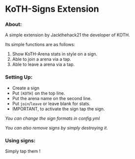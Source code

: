 # KoTH-Signs Extension

### About:
A simple extension by Jackthehack21 the developer of KOTH.

Its simple functions are as follows:
1. Show KoTH-Arena stats in style on a sign.
2. Able to join a arena via a tap.
3. Able to leave a arena via a tap.


### Setting Up:
- Create a sign
- Put `[KOTH]` on the top line.
- Put the arena name on the second line.
- Put `join`/`leave` or leave blank for stats.
- IMPORTANT, to activate the sign tap the sign.

*You can change the sign formats in config.yml*

*You can also remove signs by simply destroying it.*


### Using signs:
Simply tap them !